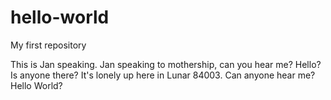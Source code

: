 # hello-world
My first repository

This is Jan speaking. Jan speaking to mothership, can you hear me? Hello? Is anyone there? It's lonely up here in Lunar 84003. Can anyone hear me? Hello World?
